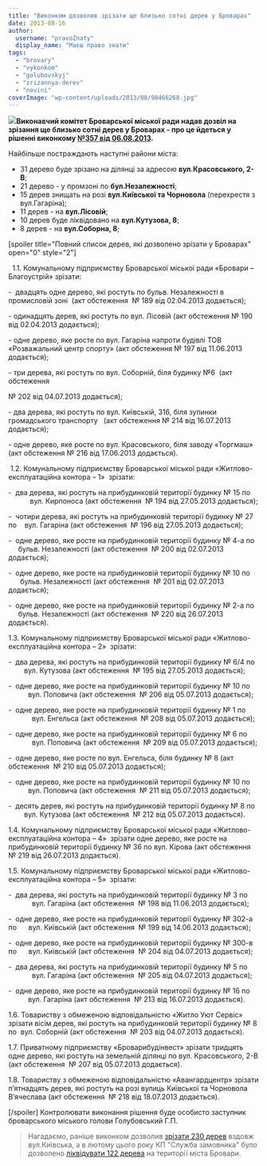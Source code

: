 ```yaml
---
title: "Виконком дозволив зрізати ще близько сотні дерев у Броварах"
date: 2013-08-16
author: 
  username: "pravoZnaty"
  display_name: "Маєш право знати"
tags: 
  - "brovary"
  - "vykonkom"
  - "golubovskyj"
  - "zrizannya-derev"
  - "novini"
coverImage: "wp-content/uploads/2013/08/98466268.jpg"
---
```


**[![](https://mpz.brovary.org/wp-content/uploads/2013/08/98466268.jpg)](https://mpz.brovary.org/wp-content/uploads/2013/08/98466268.jpg)Виконавчий комітет Броварської міської ради надав дозвіл на зрізання ще близько сотні дерев у Броварах - про це йдеться у рішенні виконкому [№357 від 06.08.2013](http://docs.pravo-znaty.org.ua/p8682/06.08.2013/357).**

Найбільше постраждають наступні райони міста:

- 31 дерево буде зрізано на ділянці за адресою **вул.Красовського, 2-В**;
- 21 дерево - у промзоні по **бул.Незалежності**;
- 15 дерев знищать на розі **вул.Київської та Чорновола** (перехрестя з вул.Гагаріна);
- 11 дерев - на **вул.Лісовій**;
- 10 дерев буде ліквідовано на **вул.Кутузова, 8**;
- 8 дерев - на **вул.Соборна, 8**;

\[spoiler title="Повний список дерев, які дозволено зрізати у Броварах" open="0" style="2"\]

  1.1. Комунальному підприємству Броварської міської ради «Бровари – Благоустрій» зрізати:

\-  двадцять одне дерево, які ростуть по бульв. Незалежності в промисловій зоні  (акт обстеження  № 189 від 02.04.2013 додається);

\- одинадцять дерев, які ростуть по вул. Лісовій (акт обстеження № 190 від 02.04.2013 додається);

\- одне дерево, яке росте по вул. Гагаріна напроти будівлі ТОВ «Розважальний центр спорту» (акт обстеження № 197 від 11.06.2013 додається);

\- три дерева, які ростуть по вул. Соборній, біля будинку №6  (акт обстеження

№ 202 від 04.07.2013 додається);

\- два дерева, які ростуть по вул. Київській, 316, біля зупинки громадського транспорту   (акт обстеження № 214 від 16.07.2013 додається);

\- одне дерево, яке росте по вул. Красовського, біля заводу «Торгмаш» (акт обстеження № 216 від 17.06.2013 додається).

 1.2. Комунальному підприємству Броварської міської ради «Житлово-експлуатаційна контора – 1»  зрізати:

\-  два дерева, які ростуть на прибудинковій території будинку № 15 по            вул. Кирпоноса (акт обстеження  № 194 від 27.05.2013 додається);

\-  чотири дерева, які ростуть на прибудинковій території будинку № 27 по    вул. Гагаріна (акт обстеження  № 196 від 27.05.2013 додається);

\-  одне дерево, яке росте на прибудинковій території будинку № 4-а по      бульв. Незалежності (акт обстеження  № 200 від 02.07.2013 додається);

\-  одне дерево, яке росте на прибудинковій території будинку № 10 по       бульв. Незалежності (акт обстеження  № 201 від 02.07.2013 додається);

\-  одне дерево, яке росте на прибудинковій території будинку № 2-а по      бульв. Незалежності (акт обстеження  № 220 від 26.07.2013 додається).

1.3. Комунальному підприємству Броварської міської ради «Житлово-експлуатаційна контора – 2»  зрізати:

\-  два дерева, які ростуть на прибудинковій території будинку № 6/4 по         вул. Кутузова (акт обстеження  № 195 від 27.05.2013 додається);

\-  одне дерево, яке росте на прибудинковій території будинку № 10 по           вул. Поповича (акт обстеження  № 206 від 05.07.2013 додається);

\-  одне дерево, яке росте на прибудинковій території будинку № 1 по             вул. Енгельса (акт обстеження  № 208 від 05.07.2013 додається);

\-  одне дерево, яке росте на прибудинковій території будинку № 6 по             вул. Поповича (акт обстеження  № 209 від 05.07.2013 додається);

\-  одне дерево, яке росте по вул. Енгельса, біля будинку № 8 (акт обстеження  № 210 від 05.07.2013 додається);

\-  одне дерево, яке росте на прибудинковій території будинку № 10 по           вул. Поповича (акт обстеження  № 211 від 05.07.2013 додається);

\-  десять дерев, які ростуть на прибудинковій території будинку № 8 по         вул. Кутузова (акт обстеження  № 212 від 05.07.2013 додається).

1.4. Комунальному підприємству Броварської міської ради «Житлово-експлуатаційна контора – 4»  зрізати одне дерево, яке росте на прибудинковій території будинку № 36 по вул. Кірова (акт обстеження  № 219 від 26.07.2013 додається).

1.5. Комунальному підприємству Броварської міської ради «Житлово-експлуатаційна контора – 5»  зрізати:

\-  два дерева, які ростуть на прибудинковій території будинку № 3 по             вул. Гагаріна (акт обстеження  № 198 від 11.06.2013 додається);

\-  одне дерево, яке росте на прибудинковій території будинку № 302-а по      вул. Київській (акт обстеження  № 199 від 14.06.2013 додається);

\-  одне дерево, яке росте на прибудинковій території будинку № 300-в по      вул. Київській (акт обстеження  № 204 від 04.07.2013 додається);

\-  два дерева, які ростуть на прибудинковій території будинку № 5 по             вул. Гагаріна (акт обстеження  № 205 від 04.07.2013 додається);

\-  одне дерево, яке росте на прибудинковій території будинку № 16 по           вул. Гагаріна (акт обстеження  № 213 від 16.07.2013 додається).

1.6. Товариству з обмеженою відповідальністю «Житло Уют Сервіс»  зрізати вісім дерев, які ростуть на прибудинковій території будинку № 8 по  вул. Соборній (акт обстеження  № 203 від 04.07.2013 додається).

1.7. Приватному підприємству «Броварибудінвест» зрізати тридцять одне дерево, які ростуть на земельній ділянці по вул. Красовського, 2-В (акт обстеження  № 207 від 05.07.2013 додається).

1.8. Товариству з обмеженою відповідальністю «Авангардцентр» зрізати п’ятнадцять дерев, які ростуть на розі вулиць Київської та Чорновола В’ячеслава (акт обстеження  № 218 від 18.07.2013 додається).

\[/spoiler\] Контролювати виконання рішення буде особисто заступник броварського міського голови Голубовський Г.П.

> Нагадаємо, раніше виконком дозволив [зрізати 230 дерев](https://mpz.brovary.org/vzdovzh-vulitsi-kiyivskoyi-bude-znishheno-230-derev/) вздовж вул.Київська, а в лютому цього року КП "Служба замовника" було дозволено [ліквідувати 122 дерева](https://mpz.brovary.org/vikonkom-dozvoliv-sluzhbi-zamovnika-zrizati-u-brovarah-122-dereva/) на території міста Бровари.
